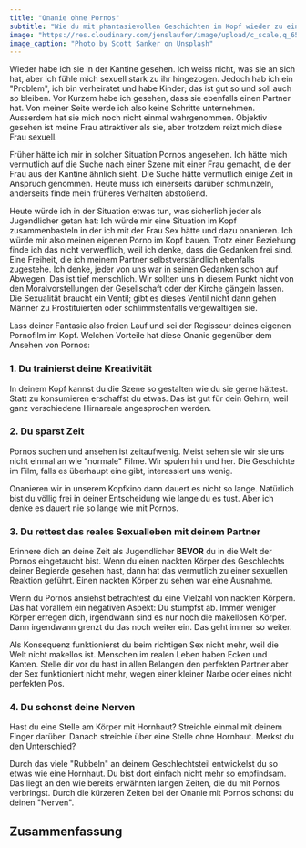 ```yaml
---
title: "Onanie ohne Pornos"
subtitle: "Wie du mit phantasievollen Geschichten im Kopf wieder zu einer besseren Sexualität findest"
image: "https://res.cloudinary.com/jenslaufer/image/upload/c_scale,q_65,w_800/v1583478656/scott-sanker-IDaeLeKiie0-unsplash.jpg"
image_caption: "Photo by Scott Sanker on Unsplash"
---
```


Wieder habe ich sie in der Kantine gesehen. Ich weiss nicht, was sie an sich hat, aber ich fühle mich sexuell stark zu ihr hingezogen. Jedoch hab ich ein "Problem", ich bin verheiratet und habe Kinder; das ist gut so und soll auch so bleiben. Vor Kurzem habe ich gesehen, dass sie ebenfalls einen Partner hat. Von meiner Seite werde ich also keine Schritte unternehmen. Ausserdem hat sie mich noch nicht einmal wahrgenommen. Objektiv gesehen ist meine Frau attraktiver als sie, aber trotzdem reizt mich diese Frau sexuell.

Früher hätte ich mir in solcher Situation Pornos angesehen. Ich hätte mich vermutlich auf die Suche nach einer Szene mit einer Frau gemacht, die der Frau aus der Kantine ähnlich sieht. Die Suche hätte vermutlich einige Zeit in Anspruch genommen. Heute muss ich einerseits darüber schmunzeln, anderseits finde mein früheres Verhalten abstoßend.

Heute würde ich in der Situation etwas tun, was sicherlich jeder als Jugendlicher getan hat: Ich würde mir eine Situation im Kopf zusammenbasteln in der ich mit der Frau Sex hätte und dazu onanieren. Ich würde mir also meinen eigenen Porno im Kopf bauen. Trotz einer Beziehung finde ich das nicht verwerflich, weil ich denke, dass die Gedanken frei sind. Eine Freiheit, die ich meinem Partner selbstverständlich ebenfalls zugestehe. Ich denke, jeder von uns war in seinen Gedanken schon auf Abwegen. Das ist tief menschlich. Wir sollten uns in diesem Punkt nicht von den Moralvorstellungen der Gesellschaft oder der Kirche gängeln lassen. Die Sexualität braucht ein Ventil; gibt es dieses Ventil nicht dann gehen Männer zu Prostituierten oder schlimmstenfalls vergewaltigen sie.

Lass deiner Fantasie also freien Lauf und sei der Regisseur deines eigenen Pornofilm im Kopf. Welchen Vorteile hat diese Onanie gegenüber dem Ansehen von Pornos:

### 1. Du trainierst deine Kreativität

In deinem Kopf kannst du die Szene so gestalten wie du sie gerne hättest. Statt zu konsumieren erschaffst du etwas. Das ist gut für dein Gehirn, weil ganz verschiedene Hirnareale angesprochen werden.

### 2. Du sparst Zeit

Pornos suchen und ansehen ist zeitaufwenig. Meist sehen sie wir sie uns nicht einmal an wie "normale" Filme. Wir spulen hin und her. Die Geschichte im Film, falls es überhaupt eine gibt, interessiert uns wenig.

Onanieren wir in unserem Kopfkino dann dauert es nicht so lange. Natürlich bist du völlig frei in deiner Entscheidung wie lange du es tust. Aber ich denke es dauert nie so lange wie mit Pornos.

### 3. Du rettest das reales Sexualleben mit deinem Partner

Erinnere dich an deine Zeit als Jugendlicher **BEVOR** du in die Welt der Pornos eingetaucht bist. Wenn du einen nackten Körper des Geschlechts deiner Begierde gesehen hast, dann hat das vermutlich zu einer sexuellen Reaktion geführt. Einen nackten Körper zu sehen war eine Ausnahme.

Wenn du Pornos ansiehst betrachtest du eine Vielzahl von nackten Körpern. Das hat vorallem ein negativen Aspekt: Du stumpfst ab. Immer weniger Körper erregen dich, irgendwann sind es nur noch die makellosen Körper. Dann irgendwann grenzt du das noch weiter ein. Das geht immer so weiter.

Als Konsequenz funktionierst du beim richtigen Sex nicht mehr, weil die Welt nicht makellos ist. Menschen im realen Leben haben Ecken und Kanten. Stelle dir vor du hast in allen Belangen den perfekten Partner aber der Sex funktioniert nicht mehr, wegen einer kleiner Narbe oder eines nicht perfekten Pos.

### 4. Du schonst deine Nerven

Hast du eine Stelle am Körper mit Hornhaut? Streichle einmal mit deinem Finger darüber.
Danach streichle über eine Stelle ohne Hornhaut. Merkst du den Unterschied?

Durch das viele "Rubbeln" an deinem Geschlechtsteil entwickelst du so etwas wie eine Hornhaut. Du bist dort einfach nicht mehr so empfindsam. Das liegt an den wie bereits erwähnten langen Zeiten, die du mit Pornos verbringst. Durch die kürzeren Zeiten bei der Onanie mit Pornos schonst du deinen "Nerven".


## Zusammenfassung

